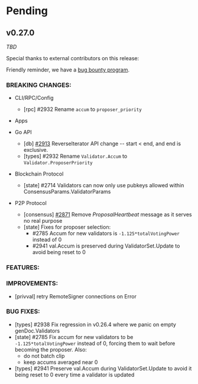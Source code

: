 # Pending

## v0.27.0

*TBD*

Special thanks to external contributors on this release:

Friendly reminder, we have a [bug bounty
program](https://hackerone.com/tendermint).

### BREAKING CHANGES:

* CLI/RPC/Config
  - [rpc] \#2932 Rename `accum` to `proposer_priority`

* Apps

* Go API
  - [db] [\#2913](https://github.com/tendermint/tendermint/pull/2913)
    ReverseIterator API change -- start < end, and end is exclusive.
  - [types] \#2932 Rename `Validator.Accum` to `Validator.ProposerPriority`

* Blockchain Protocol
  - [state] \#2714 Validators can now only use pubkeys allowed within
    ConsensusParams.ValidatorParams

* P2P Protocol
  - [consensus] [\#2871](https://github.com/tendermint/tendermint/issues/2871)
    Remove *ProposalHeartbeat* message as it serves no real purpose
  - [state] Fixes for proposer selection:
    - \#2785 Accum for new validators is `-1.125*totalVotingPower` instead of 0
    - \#2941 val.Accum is preserved during ValidatorSet.Update to avoid being
      reset to 0

### FEATURES:

### IMPROVEMENTS:

- [privval] retry RemoteSigner connections on Error

### BUG FIXES:
- [types] \#2938 Fix regression in v0.26.4 where we panic on empty
  genDoc.Validators
- [state] \#2785 Fix accum for new validators to be `-1.125*totalVotingPower`
  instead of 0, forcing them to wait before becoming the proposer. Also:
    - do not batch clip
    - keep accums averaged near 0
- [types] \#2941 Preserve val.Accum during ValidatorSet.Update to avoid it being
  reset to 0 every time a validator is updated
